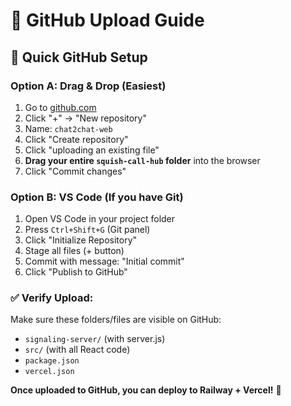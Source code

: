 # 📂 GitHub Upload Guide

## 🎯 **Quick GitHub Setup**

### **Option A: Drag & Drop (Easiest)**
1. Go to [github.com](https://github.com)
2. Click "+" → "New repository"
3. Name: `chat2chat-web`
4. Click "Create repository"
5. Click "uploading an existing file"
6. **Drag your entire `squish-call-hub` folder** into the browser
7. Click "Commit changes"

### **Option B: VS Code (If you have Git)**
1. Open VS Code in your project folder
2. Press `Ctrl+Shift+G` (Git panel)
3. Click "Initialize Repository"
4. Stage all files (+ button)
5. Commit with message: "Initial commit"
6. Click "Publish to GitHub"

### **✅ Verify Upload:**
Make sure these folders/files are visible on GitHub:
- `signaling-server/` (with server.js)
- `src/` (with all React code)
- `package.json`
- `vercel.json`

**Once uploaded to GitHub, you can deploy to Railway + Vercel!** 🚀
